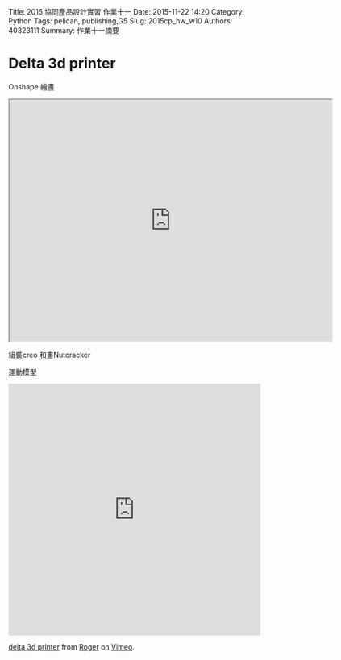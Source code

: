 Title: 2015 協同產品設計實習 作業十一
Date: 2015-11-22 14:20
Category: Python
Tags: pelican, publishing,G5
Slug: 2015cp_hw_w10
Authors: 40323111
Summary: 作業十一摘要


Delta 3d printer 
============

Onshape 繪畫

<iframe src="https://drive.google.com/a/gm.nfu.edu.tw/file/d/0B1Z8Jlqj5NqBbmlkRXV3eHg1R1E/preview" width="640" height="480"></iframe>

組裝creo 和畫Nutcracker








運動模型

<iframe src="https://player.vimeo.com/video/144231952" width="500" height="500" frameborder="0" webkitallowfullscreen mozallowfullscreen allowfullscreen></iframe>
<p><a href="https://vimeo.com/144231952">delta 3d printer</a> from <a href="https://vimeo.com/user32373864">Roger</a> on <a href="https://vimeo.com">Vimeo</a>.</p>